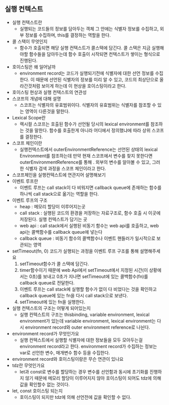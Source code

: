 ## 실행 컨텍스트

- 실행 컨텍스트란
  - 실행되는 코드들의 정보를 담아두는 객체 그 안에는 식별자 정보를 수집하고, 외부 정보를 수집하며, this를 결정하는 역할을 한다.
- 콜 스택이 무엇인지
  - 함수가 호출되면 해당 실행 컨텍스트가 콜스택에 담긴다. 콜 스택은 지금 실행해야할 함수들을 담아두는데 함수 호출이 시작되면 컨텍스트가 쌓이는 형식으로 진행된다.
- 호이스팅은 왜 일어날까
  - environment record는 코드가 실행되기전에 식별자에 대한 선언 정보를 수집한다. 이 때문에 선언된 식별자의 정보를 미리 알 수 있고, 코드의 최상단으로 올라간것처럼 보이게 하는데 이 현상을 호이스팅이라고 한다.
- 호이스팅 현상과 실행 컨텍스트의 연관성
- 스코프의 개념에 대해 설명
  - 스코프는 식별자의 유효범위이다. 식별자의 유효범위는 식별자를 참조할 수 있는 영역이 다른것을 말한다.
- Lexical Scope란
  - 렉시컬 스코프는 호출된 함수가 선언될 당시의 lexical environment를 참조하는 것을 말한다. 함수를 호출한게 아니라 어디에서 정의했냐에 따라 상위 스코프를 결정한다.
- 스코프 체인이란
  - 실행컨텍스트에서 outerEnvironmentReference는 선언된 상태의 lexical Environment를 참조하는데 만약 현재 스코프에서 변수를 찾지 못한다면 outerEnvironmentReference를 통해 .
    외부의 변수를 알아볼 수 있고, 그러한 식별자 검색 과정을 스코프 체인이라고 한다.
- 스코프체인을 실행컨텍스트에 연관지어 설명해보기
- 이벤트 루프란
  - 이벤트 루프는 call stack이 다 비워지면 callback queue에 존재하는 함수를 하나씩 call stack으로 옮기는 역할을 한다.
- 이벤트 루프의 구조
  - heap : 메모리 할당이 이루어지는곳
  - call stack : 실행된 코드의 환경을 저장하는 자료구조로, 함수 호출 시 이곳에 저장된다. 실행 컨텍스트가 담기는 곳
  - web api : call stack에서 실행된 비동기 함수는 web api를 호출하고, web api는 콜백함수를 callback queue에 넣는다
  - callback queue : 비동기 함수의 콜백함수나 이벤트 핸들러가 일시적으로 보관되는 영역
- setTimeout(fn, 0) 코드가 실행되는 과정을 이벤트 루프 구조를 통해 설명해주세요
  1. setTimeout함수가 콜 스택에 담긴다.
  2. timer함수이기 때문에 web Api에서 setTimeout에서 지정된 시간(이 상황에서는 0초)를 보내고 0초가 지나면 setTimeout에 있는 콜백함수(fn)를 callback queue로 전달한다.
  3. 이벤트 루프는 call stack에 실행할 함수가 없이 다 비었다는 것을 확인하고 callback queue에 있는 fn을 다시 call stack으로 보낸다.
  4. setTimeout에 있는 fn을 실행한다.
- 실행 컨텍스트의 구조는 어떻게 되어있는지
  - 실행 컨텍스트의 구조는 thisbinding, variable environment, lexical environment가 있는데 variable environment, lexical environment는 다시 environment record와 outer environment reference로 나뉜다.
- environment record가 무엇인가요
  - 실행 컨텍스트에서 실행할 식별자에 대한 정보들을 모두 모아두는걸 environment record라고 한다. environment record가 수집하는 정보는 var로 선언한 변수, 매개변수 함수 등을 수집한다.
- environment record와 호이스팅이랑은 무슨 연관이 있나요
- tdz란 무엇인가요
  - let과 const로 변수를 할당하는 경우 변수를 선언함과 동시에 초기화를 진행하지 않기 때문에 메모리 할당이 이루어지지 않아 호이스팅이 되어도 tdz에 의해 값을 확인할수 없는 것이다.
- let, const 호이스팅 되는지
  - 호이스팅이 되지만 tdz에 의해 선언전에 값을 확인할 수 없다.
